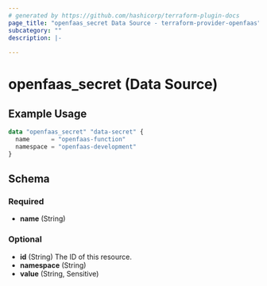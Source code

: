 ```yaml
---
# generated by https://github.com/hashicorp/terraform-plugin-docs
page_title: "openfaas_secret Data Source - terraform-provider-openfaas"
subcategory: ""
description: |-
  
---
```


# openfaas_secret (Data Source)



## Example Usage

```terraform
data "openfaas_secret" "data-secret" {
  name      = "openfaas-function"
  namespace = "openfaas-development"
}
```

<!-- schema generated by tfplugindocs -->
## Schema

### Required

- **name** (String)

### Optional

- **id** (String) The ID of this resource.
- **namespace** (String)
- **value** (String, Sensitive)


